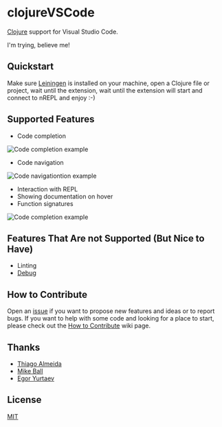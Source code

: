 # clojureVSCode

[Clojure](https://clojure.org) support for Visual Studio Code.

I'm trying, believe me!

## Quickstart

Make sure [Leiningen](https://leiningen.org/) is installed on your machine, open 
a Clojure file or project, wait until the extension, wait until the extension 
will start and connect to nREPL and enjoy :-)

## Supported Features

* Code completion

![Code completion example](https://github.com/avli/clojureVSCode/blob/master/images/code%20completion%20example.png)

* Code navigation

![Code navigationtion example](https://github.com/avli/clojureVSCode/blob/master/images/code%20navigation%20example.png)

* Interaction with REPL
* Showing documentation on hover
* Function signatures

![Code completion example](https://github.com/avli/clojureVSCode/blob/master/images/function%20signature%20example.png)

## Features That Are not Supported (But Nice to Have)

* Linting
* [Debug](https://github.com/indiejames/vscode-clojure-debug)

## How to Contribute

Open an [issue](https://github.com/avli/clojureVSCode/issues) if you want to 
propose new features and ideas or to report bugs. If you want to help with some
code and looking for a place to start, please check out the 
[How to Contribute](https://github.com/avli/clojureVSCode/wiki/Contribution) 
wiki page.

## Thanks

- [Thiago Almeida](https://github.com/fasfsfgs)
- [Mike Ball](https://github.com/mikeball)
- [Egor Yurtaev](https://github.com/yurtaev)

## License

[MIT](https://raw.githubusercontent.com/avli/clojureVSCode/master/LICENSE.txt)
